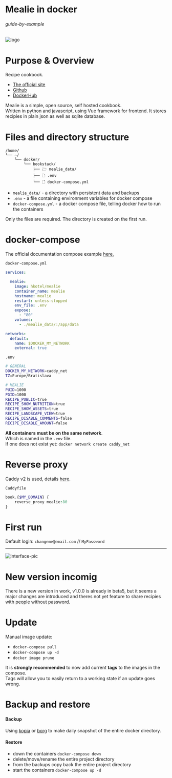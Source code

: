 # Mealie in docker

###### guide-by-example

![logo](https://i.imgur.com/G546d6v.png)

# Purpose & Overview

Recipe cookbook.

* [The official site](https://hay-kot.github.io/mealie/)
* [Github](https://github.com/hay-kot/mealie)
* [DockerHub](https://hub.docker.com/r/hkotel/mealie)

Mealie is a simple, open source, self hosted cookbook.<br>
Written in python and javascript, using Vue framework for frontend.
It stores recipies in plain json as well as sqlite database.

# Files and directory structure

```
/home/
└── ~/
    └── docker/
        └── bookstack/
            ├── 🗁 mealie_data/
            ├── 🗋 .env
            └── 🗋 docker-compose.yml
```

* `mealie_data/` - a directory with persistent data and backups
* `.env` - a file containing environment variables for docker compose
* `docker-compose.yml` - a docker compose file, telling docker how to run the containers

Only the files are required. The directory is created on the first run.

# docker-compose

The official documentation compose example
[here.](https://hay-kot.github.io/mealie/documentation/getting-started/install/#docker-compose-with-sqlite)

`docker-compose.yml`
```yml
services:

  mealie:
    image: hkotel/mealie
    container_name: mealie
    hostname: mealie
    restart: unless-stopped
    env_file: .env
    expose:
      - "80"
    volumes:
      - ./mealie_data/:/app/data

networks:
  default:
    name: $DOCKER_MY_NETWORK
    external: true
```

`.env`
```bash
# GENERAL
DOCKER_MY_NETWORK=caddy_net
TZ=Europe/Bratislava

# MEALIE
PUID=1000
PGID=1000
RECIPE_PUBLIC=true
RECIPE_SHOW_NUTRITION=true
RECIPE_SHOW_ASSETS=true
RECIPE_LANDSCAPE_VIEW=true
RECIPE_DISABLE_COMMENTS=false
RECIPE_DISABLE_AMOUNT=false
```

**All containers must be on the same network**.</br>
Which is named in the `.env` file.</br>
If one does not exist yet: `docker network create caddy_net`

# Reverse proxy

Caddy v2 is used, details
[here](https://github.com/DoTheEvo/selfhosted-apps-docker/tree/master/caddy_v2).</br>

`Caddyfile`
```php
book.{$MY_DOMAIN} {
    reverse_proxy mealie:80
}
```

# First run

Default login: `changeme@email.com` // `MyPassword`

---

![interface-pic](https://i.imgur.com/Y1VtD0e.png)

# New version incomig

There is a new version in work, v1.0.0 is already in beta5,
but it seems a major changes are introduced and theres not yet feature to
share recipies with people without password.

# Update

Manual image update:

- `docker-compose pull`</br>
- `docker-compose up -d`</br>
- `docker image prune`

It is **strongly recommended** to now add current **tags** to the images in the compose.<br>
Tags will allow you to easily return to a working state if an update goes wrong.

# Backup and restore

#### Backup

Using [kopia](https://github.com/DoTheEvo/selfhosted-apps-docker/tree/master/kopia_backup)
or [borg](https://github.com/DoTheEvo/selfhosted-apps-docker/tree/master/borg_backup)
to make daily snapshot of the entire docker directory.
  
#### Restore

* down the containers `docker-compose down`</br>
* delete/move/rename the entire project directory</br>
* from the backups copy back the entire project directory</br>
* start the containers `docker-compose up -d`
